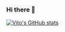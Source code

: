 ### Hi there 👋

[![Vito's GitHub stats](https://github-readme-stats.vercel.app/api?username=to-to-to-to&count_private=true&show_icons=true&theme=dracula)](https://github.com/to-to-to-to/github-readme-stats)
